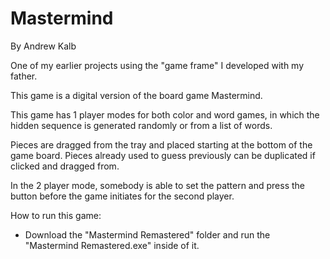 # Mastermind
By Andrew Kalb

One of my earlier projects using the "game frame" I developed with my father. 

This game is a digital version of the board game Mastermind. 

This game has 1 player modes for both color and word games, in which the hidden sequence is generated randomly or from a list of words. 

Pieces are dragged from the tray and placed starting at the bottom of the game board. Pieces already used to guess previously can be duplicated if clicked and dragged from.

In the 2 player mode, somebody is able to set the pattern and press the button before the game initiates for the second player.

How to run this game:
 - Download the "Mastermind Remastered" folder and run the "Mastermind Remastered.exe" inside of it.
